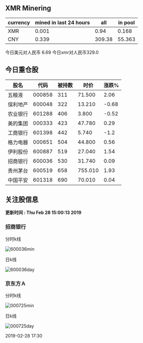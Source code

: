## XMR Minering

|currency|mined in last 24 hours|all|in pool|
|---|---|---|---|
|XMR|0.001|0.94|0.168|
|CNY|0.339|309.38|55.363|

今日美元对人民币 6.69	今日xmr对人民币329.0


## 今日重仓股 

|股名|代码|被持数|时价|涨跌%|
|---|---|---|---|---|
|五粮液|000858|311|71.500|2.06|
|保利地产|600048|322|13.210|-0.68|
|农业银行|601288|406|3.800|-0.52|
|美的集团|000333|423|47.780|0.29|
|工商银行|601398|442|5.740|-1.2|
|格力电器|000651|504|44.800|0.56|
|伊利股份|600887|519|27.040|1.54|
|招商银行|600036|530|31.740|0.09|
|贵州茅台|600519|658|755.010|1.93|
|中国平安|601318|690|70.010|0.04|

## 关注股信息
**更新时间 : Thu Feb 28 15:00:13 2019**
### 招商银行 
分时k线

![600036min](http://image.sinajs.cn/newchart/min/n/sh600036.gif)

日k线

![600036day](http://image.sinajs.cn/newchart/daily/n/sh600036.gif)

### 京东方Ａ 
分时k线

![000725min](http://image.sinajs.cn/newchart/min/n/sz000725.gif)

日k线

![000725day](http://image.sinajs.cn/newchart/daily/n/sz000725.gif)

2019-02-28 17:30